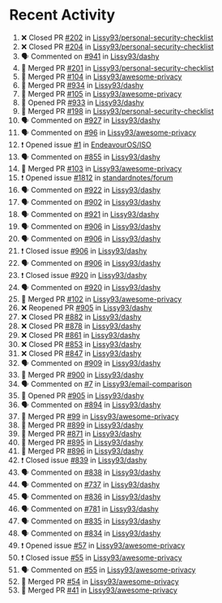 # Recent Activity

<!--START_SECTION:activity-->
1. ❌ Closed PR [#202](https://github.com/Lissy93/personal-security-checklist/pull/202) in [Lissy93/personal-security-checklist](https://github.com/Lissy93/personal-security-checklist)
2. ❌ Closed PR [#204](https://github.com/Lissy93/personal-security-checklist/pull/204) in [Lissy93/personal-security-checklist](https://github.com/Lissy93/personal-security-checklist)
3. 🗣 Commented on [#941](https://github.com/Lissy93/dashy/issues/941) in [Lissy93/dashy](https://github.com/Lissy93/dashy)
4. 🎉 Merged PR [#201](https://github.com/Lissy93/personal-security-checklist/pull/201) in [Lissy93/personal-security-checklist](https://github.com/Lissy93/personal-security-checklist)
5. 🎉 Merged PR [#104](https://github.com/Lissy93/awesome-privacy/pull/104) in [Lissy93/awesome-privacy](https://github.com/Lissy93/awesome-privacy)
6. 🎉 Merged PR [#934](https://github.com/Lissy93/dashy/pull/934) in [Lissy93/dashy](https://github.com/Lissy93/dashy)
7. 🎉 Merged PR [#105](https://github.com/Lissy93/awesome-privacy/pull/105) in [Lissy93/awesome-privacy](https://github.com/Lissy93/awesome-privacy)
8. 💪 Opened PR [#933](https://github.com/Lissy93/dashy/pull/933) in [Lissy93/dashy](https://github.com/Lissy93/dashy)
9. 🎉 Merged PR [#198](https://github.com/Lissy93/personal-security-checklist/pull/198) in [Lissy93/personal-security-checklist](https://github.com/Lissy93/personal-security-checklist)
10. 🗣 Commented on [#927](https://github.com/Lissy93/dashy/issues/927) in [Lissy93/dashy](https://github.com/Lissy93/dashy)
11. 🗣 Commented on [#96](https://github.com/Lissy93/awesome-privacy/issues/96) in [Lissy93/awesome-privacy](https://github.com/Lissy93/awesome-privacy)
12. ❗️ Opened issue [#1](https://github.com/EndeavourOS/ISO/issues/1) in [EndeavourOS/ISO](https://github.com/EndeavourOS/ISO)
13. 🗣 Commented on [#855](https://github.com/Lissy93/dashy/issues/855) in [Lissy93/dashy](https://github.com/Lissy93/dashy)
14. 🎉 Merged PR [#103](https://github.com/Lissy93/awesome-privacy/pull/103) in [Lissy93/awesome-privacy](https://github.com/Lissy93/awesome-privacy)
15. ❗️ Opened issue [#1812](https://github.com/standardnotes/forum/issues/1812) in [standardnotes/forum](https://github.com/standardnotes/forum)
16. 🗣 Commented on [#922](https://github.com/Lissy93/dashy/issues/922) in [Lissy93/dashy](https://github.com/Lissy93/dashy)
17. 🗣 Commented on [#902](https://github.com/Lissy93/dashy/issues/902) in [Lissy93/dashy](https://github.com/Lissy93/dashy)
18. 🗣 Commented on [#921](https://github.com/Lissy93/dashy/issues/921) in [Lissy93/dashy](https://github.com/Lissy93/dashy)
19. 🗣 Commented on [#906](https://github.com/Lissy93/dashy/issues/906) in [Lissy93/dashy](https://github.com/Lissy93/dashy)
20. 🗣 Commented on [#906](https://github.com/Lissy93/dashy/issues/906) in [Lissy93/dashy](https://github.com/Lissy93/dashy)
21. ❗️ Closed issue [#906](https://github.com/Lissy93/dashy/issues/906) in [Lissy93/dashy](https://github.com/Lissy93/dashy)
22. 🗣 Commented on [#906](https://github.com/Lissy93/dashy/issues/906) in [Lissy93/dashy](https://github.com/Lissy93/dashy)
23. ❗️ Closed issue [#920](https://github.com/Lissy93/dashy/issues/920) in [Lissy93/dashy](https://github.com/Lissy93/dashy)
24. 🗣 Commented on [#920](https://github.com/Lissy93/dashy/issues/920) in [Lissy93/dashy](https://github.com/Lissy93/dashy)
25. 🎉 Merged PR [#102](https://github.com/Lissy93/awesome-privacy/pull/102) in [Lissy93/awesome-privacy](https://github.com/Lissy93/awesome-privacy)
26. ❌ Reopened PR [#905](https://github.com/Lissy93/dashy/pull/905) in [Lissy93/dashy](https://github.com/Lissy93/dashy)
27. ❌ Closed PR [#882](https://github.com/Lissy93/dashy/pull/882) in [Lissy93/dashy](https://github.com/Lissy93/dashy)
28. ❌ Closed PR [#878](https://github.com/Lissy93/dashy/pull/878) in [Lissy93/dashy](https://github.com/Lissy93/dashy)
29. ❌ Closed PR [#861](https://github.com/Lissy93/dashy/pull/861) in [Lissy93/dashy](https://github.com/Lissy93/dashy)
30. ❌ Closed PR [#853](https://github.com/Lissy93/dashy/pull/853) in [Lissy93/dashy](https://github.com/Lissy93/dashy)
31. ❌ Closed PR [#847](https://github.com/Lissy93/dashy/pull/847) in [Lissy93/dashy](https://github.com/Lissy93/dashy)
32. 🗣 Commented on [#909](https://github.com/Lissy93/dashy/issues/909) in [Lissy93/dashy](https://github.com/Lissy93/dashy)
33. 🎉 Merged PR [#900](https://github.com/Lissy93/dashy/pull/900) in [Lissy93/dashy](https://github.com/Lissy93/dashy)
34. 🗣 Commented on [#7](https://github.com/Lissy93/email-comparison/issues/7) in [Lissy93/email-comparison](https://github.com/Lissy93/email-comparison)
35. 💪 Opened PR [#905](https://github.com/Lissy93/dashy/pull/905) in [Lissy93/dashy](https://github.com/Lissy93/dashy)
36. 🗣 Commented on [#894](https://github.com/Lissy93/dashy/issues/894) in [Lissy93/dashy](https://github.com/Lissy93/dashy)
37. 🎉 Merged PR [#99](https://github.com/Lissy93/awesome-privacy/pull/99) in [Lissy93/awesome-privacy](https://github.com/Lissy93/awesome-privacy)
38. 🎉 Merged PR [#899](https://github.com/Lissy93/dashy/pull/899) in [Lissy93/dashy](https://github.com/Lissy93/dashy)
39. 🎉 Merged PR [#871](https://github.com/Lissy93/dashy/pull/871) in [Lissy93/dashy](https://github.com/Lissy93/dashy)
40. 🎉 Merged PR [#895](https://github.com/Lissy93/dashy/pull/895) in [Lissy93/dashy](https://github.com/Lissy93/dashy)
41. 🎉 Merged PR [#896](https://github.com/Lissy93/dashy/pull/896) in [Lissy93/dashy](https://github.com/Lissy93/dashy)
42. ❗️ Closed issue [#839](https://github.com/Lissy93/dashy/issues/839) in [Lissy93/dashy](https://github.com/Lissy93/dashy)
43. 🗣 Commented on [#838](https://github.com/Lissy93/dashy/issues/838) in [Lissy93/dashy](https://github.com/Lissy93/dashy)
44. 🗣 Commented on [#737](https://github.com/Lissy93/dashy/issues/737) in [Lissy93/dashy](https://github.com/Lissy93/dashy)
45. 🗣 Commented on [#836](https://github.com/Lissy93/dashy/issues/836) in [Lissy93/dashy](https://github.com/Lissy93/dashy)
46. 🗣 Commented on [#781](https://github.com/Lissy93/dashy/issues/781) in [Lissy93/dashy](https://github.com/Lissy93/dashy)
47. 🗣 Commented on [#835](https://github.com/Lissy93/dashy/issues/835) in [Lissy93/dashy](https://github.com/Lissy93/dashy)
48. 🗣 Commented on [#834](https://github.com/Lissy93/dashy/issues/834) in [Lissy93/dashy](https://github.com/Lissy93/dashy)
49. ❗️ Opened issue [#57](https://github.com/Lissy93/awesome-privacy/issues/57) in [Lissy93/awesome-privacy](https://github.com/Lissy93/awesome-privacy)
50. ❗️ Closed issue [#55](https://github.com/Lissy93/awesome-privacy/issues/55) in [Lissy93/awesome-privacy](https://github.com/Lissy93/awesome-privacy)
51. 🗣 Commented on [#55](https://github.com/Lissy93/awesome-privacy/issues/55) in [Lissy93/awesome-privacy](https://github.com/Lissy93/awesome-privacy)
52. 🎉 Merged PR [#54](https://github.com/Lissy93/awesome-privacy/pull/54) in [Lissy93/awesome-privacy](https://github.com/Lissy93/awesome-privacy)
53. 🎉 Merged PR [#41](https://github.com/Lissy93/awesome-privacy/pull/41) in [Lissy93/awesome-privacy](https://github.com/Lissy93/awesome-privacy)
<!--END_SECTION:activity-->
